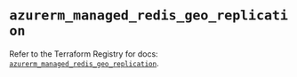 # `azurerm_managed_redis_geo_replication`

Refer to the Terraform Registry for docs: [`azurerm_managed_redis_geo_replication`](https://registry.terraform.io/providers/hashicorp/azurerm/4.50.0/docs/resources/managed_redis_geo_replication).
